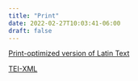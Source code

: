 ```yaml
---
title: "Print"
date: 2022-02-27T10:03:41-06:00
draft: false
---
```


[Print-optimized version of Latin Text](DePoetisChristianis.pdf)

[TEI-XML](/static/xml/DePoetisChristianis.xml)
